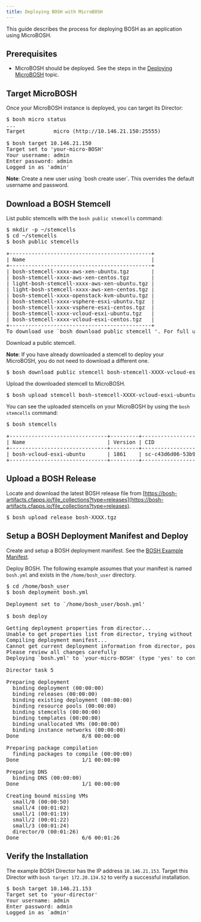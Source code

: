 ```yaml
---
title: Deploying BOSH with MicroBOSH
---
```


This guide describes the process for deploying BOSH as an application using MicroBOSH.

## <a id="prerequisites"></a>Prerequisites ##

* MicroBOSH should be deployed. See the steps in the [Deploying MicroBOSH](deploying_micro_bosh.html) topic.

## <a id="target"></a>Target MicroBOSH ##

Once your MicroBOSH instance is deployed, you can target its Director:

<pre class="terminal">
$ bosh micro status
...
Target         micro (http://10.146.21.150:25555)

$ bosh target 10.146.21.150
Target set to 'your-micro-BOSH'
Your username: admin
Enter password: admin
Logged in as 'admin'
</pre>

<p class="note"><strong>Note</strong>: Create a new user using `bosh create user`. This overrides the default username and password.</p>

## <a id="download-stemcell"></a>Download a BOSH Stemcell ##

List public stemcells with the `bosh public stemcells` command:

<pre class="terminal">
$ mkdir -p ~/stemcells
$ cd ~/stemcells
$ bosh public stemcells

+---------------------------------------------+
| Name                                        |
+---------------------------------------------+
| bosh-stemcell-xxxx-aws-xen-ubuntu.tgz       |
| bosh-stemcell-xxxx-aws-xen-centos.tgz       |
| light-bosh-stemcell-xxxx-aws-xen-ubuntu.tgz |
| light-bosh-stemcell-xxxx-aws-xen-centos.tgz |
| bosh-stemcell-xxxx-openstack-kvm-ubuntu.tgz |
| bosh-stemcell-xxxx-vsphere-esxi-ubuntu.tgz  |
| bosh-stemcell-xxxx-vsphere-esxi-centos.tgz  |
| bosh-stemcell-xxxx-vcloud-esxi-ubuntu.tgz   |
| bosh-stemcell-xxxx-vcloud-esxi-centos.tgz   |
+---------------------------------------------+
To download use `bosh download public stemcell <stemcell_name>'. For full url use --full.
</pre>

Download a public stemcell.

<p class="note"><strong>Note</strong>: If you have already downloaded a stemcell to deploy your MicroBOSH, you do not need to download a different one.</p>

<pre class="terminal">
$ bosh download public stemcell bosh-stemcell-XXXX-vcloud-esxi-ubuntu.tgz
</pre>

Upload the downloaded stemcell to MicroBOSH.

<pre class="terminal">
$ bosh upload stemcell bosh-stemcell-XXXX-vcloud-esxi-ubuntu.tgz
</pre>

You can see the uploaded stemcells on your MicroBOSH by using the `bosh stemcells` command:

<pre class="terminal">
$ bosh stemcells

+-------------------------------+---------+-----------------------------------------+
| Name                          | Version | CID                                     |
+-------------------------------+---------+-----------------------------------------+
| bosh-vcloud-esxi-ubuntu       | 1861    | sc-c43d6d06-53b9-47dc-8830-b4e280684a9a |
+-------------------------------+---------+-----------------------------------------+
</pre>

## <a id="upload-release"></a>Upload a BOSH Release ##

Locate and download the latest BOSH release file from [https://bosh-artifacts.cfapps.io/file_collections?type=releases](https://bosh-artifacts.cfapps.io/file_collections?type=releases).

<pre class="terminal">
$ bosh upload release bosh-XXXX.tgz
</pre>

## <a id="deploy"></a>Setup a BOSH Deployment Manifest and Deploy ##

Create and setup a BOSH deployment manifest. See the [BOSH Example Manifest](./bosh-example-manifest.html).

Deploy BOSH. The following example assumes that your manifest is named `bosh.yml` and exists in the `/home/bosh_user` directory.

<pre class="terminal">
$ cd /home/bosh_user
$ bosh deployment bosh.yml

Deployment set to `/home/bosh_user/bosh.yml'

$ bosh deploy

Getting deployment properties from director...
Unable to get properties list from director, trying without it...
Compiling deployment manifest...
Cannot get current deployment information from director, possibly a new deployment
Please review all changes carefully
Deploying `bosh.yml' to `your-micro-BOSH' (type 'yes' to continue): yes

Director task 5

Preparing deployment
  binding deployment (00:00:00)
  binding releases (00:00:00)
  binding existing deployment (00:00:00)
  binding resource pools (00:00:00)
  binding stemcells (00:00:00)
  binding templates (00:00:00)
  binding unallocated VMs (00:00:00)
  binding instance networks (00:00:00)
Done                    8/8 00:00:00

Preparing package compilation
  finding packages to compile (00:00:00)
Done                    1/1 00:00:00

Preparing DNS
  binding DNS (00:00:00)
Done                    1/1 00:00:00

Creating bound missing VMs
  small/0 (00:00:50)
  small/4 (00:01:02)
  small/1 (00:01:19)
  small/2 (00:01:22)
  small/3 (00:01:24)
  director/0 (00:01:26)
Done                    6/6 00:01:26
</pre>

## <a id="verify"></a>Verify the Installation ##

The example BOSH Director has the IP address `10.146.21.153`. Target this Director with `bosh target 172.20.134.52` to verify a successful installation.

<pre class="terminal">
$ bosh target 10.146.21.153
Target set to 'your-director'
Your username: admin
Enter password: admin
Logged in as `admin'
</pre>